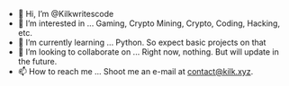 - 👋 Hi, I’m @Kilkwritescode
- 👀 I’m interested in ... Gaming, Crypto Mining, Crypto, Coding, Hacking, etc.
- 🌱 I’m currently learning ... Python. So expect basic projects on that
- 💞️ I’m looking to collaborate on ... Right now, nothing. But will update in the future.
- 📫 How to reach me ... Shoot me an e-mail at contact@kilk.xyz.

<!---
Kilkwritescode/Kilkwritescode is a ✨ special ✨ repository because its `README.md` (this file) appears on your GitHub profile.
You can click the Preview link to take a look at your changes.
--->
